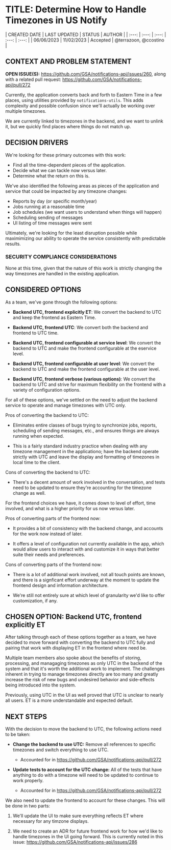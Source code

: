 # TITLE:  Determine How to Handle Timezones in US Notify


| CREATED DATE | LAST UPDATED | STATUS | AUTHOR |
| :---: | :---: | :---: | :---: | :---: |
| 06/06/2023 | 11/02/2023 | Accepted | @terrazoon, @ccostino |


## CONTEXT AND PROBLEM STATEMENT

**OPEN ISSUE(S):** https://github.com/GSA/notifications-api/issues/260, along
with a related pull request: https://github.com/GSA/notifications-api/pull/272

Currently, the application converts back and forth to Eastern Time in a few
places, using utilities provided by `notifications-utils`. This adds complexity
and possible confusion since we'll actually be working over multiple timezones.

We are currently linked to timezones in the backend, and we want to unlink it,
but we quickly find places where things do not match up.


## DECISION DRIVERS

We're looking for these primary outcomes with this work:

- Find all the time-dependent pieces of the application.
- Decide what we can tackle now versus later.
- Determine what the return on this is.

We've also identified the following areas as pieces of the application and
service that could be impacted by any timezone changes:

- Reports by day (or specific month/year)
- Jobs running at a reasonable time
- Job schedules (we want users to understand when things will happen)
- Scheduling sending of messages
- UI listing of time messages were sent

Ultimately, we're looking for the least disruption possible while maximimizing
our ability to operate the service consistently with predictable results.


### SECURITY COMPLIANCE CONSIDERATIONS

None at this time, given that the nature of this work is strictly changing the
way timezones are handled in the existing application.


## CONSIDERED OPTIONS

As a team, we've gone through the following options:

- **Backend UTC, frontend explicitly ET**:  We convert the backend to UTC and
  keep the frontend as Eastern Time.

- **Backend UTC, frontend UTC**:  We convert both the backend and frontend to
  UTC time.

- **Backend UTC, frontend configurable at service level**:  We convert the
  backend to UTC and make the frontend configurable at the eservice level.

- **Backend UTC, frontend configurable at user level**:  We convert the backend
  to UTC and make the frontend configurable at the user level.

- **Backend UTC, frontend verbose (various options)**:  We convert the backend
  to UTC and strive for maximum flexibility on the frontend with a variety of
  configuration options.

For all of these options, we've settled on the need to adjust the backend
service to operate and manage timezones with UTC only.

Pros of converting the backend to UTC:

- Eliminates entire classes of bugs trying to synchronize jobs, reports,
  scheduling of sending messages, etc., and ensures things are always running
  when expected.

- This is a fairly standard industry practice when dealing with any timezone
  management in the applicationo; have the backend operate strictly with UTC
  and leave the display and formatting of timezones in local time to the client.

Cons of converting the backend to UTC:

- There's a decent amount of work involved in the conversation, and tests need
  to be updated to ensure they're accounting for the timezone change as well.

For the frontend choices we have, it comes down to level of effort, time
involved, and what is a higher priority for us now versus later.

Pros of converting parts of the frontend now:

- It provides a bit of consistency with the backend change, and accounts for the
  work now instead of later.

- It offers a level of configuration not currently available in the app, which
  would allow users to interact with and customize it in ways that better suite
  their needs and preferences.

Cons of converting parts of the frontend now:

- There is a lot of additional work involved, not all touch points are known,
  and there is a signficant effort underway at the moment to update the
  frontend design and information architecture.

- We're still not entirely sure at which level of granularity we'd like to offer
  customization, if any.


## CHOSEN OPTION:  Backend UTC, frontend explicitly ET

After talking through each of these options together as a team, we have decided
to move forward with converting the backend to UTC fully and pairing that work
with displaying ET in the frontend where need be.

Multiple team members also spoke about the benefits of storing, processing, and
managaging timezones as only UTC in the backend of the system and that it's
worth the additional work to implement.  The challenges inherent in trying to
manage timezones directly are too many and greatly increase the risk of new bugs
and undesired behavior and side-effects being introduced into the system.

Previously, using UTC in the UI as well proved that UTC is unclear to nearly all
users. ET is a more understandable and expected default.


## NEXT STEPS

With the decision to move the backend to UTC, the following actions need to be
taken:

- **Change the backend to use UTC:**  Remove all references to specific
  timezones and switch everything to use UTC.
  - Accounted for in https://github.com/GSA/notifications-api/pull/272

- **Update tests to account for the UTC change:**  All of the tests that have
  anything to do with a timezone will need to be updated to continue to work
  properly.
  - Accounted for in https://github.com/GSA/notifications-api/pull/272

We also need to update the frontend to account for these changes.  This will be
done in two parts:

1. We'll update the UI to make sure everything reflects ET where necessary for
   any timzone displays.

1. We need to create an ADR for future frontend work for how we'd like to handle
   timezones in the UI going forward.  This is currently noted in this issue:
   https://github.com/GSA/notifications-api/issues/286
